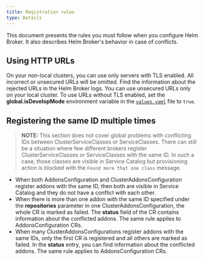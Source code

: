 ```yaml
---
title: Registration rules
type: Details
---
```


This document presents the rules you must follow when you configure Helm Broker. It also describes Helm Broker's behavior in case of conflicts.

## Using HTTP URLs

On your non-local clusters, you can use only servers with TLS enabled. All incorrect or unsecured URLs will be omitted. Find the information about the rejected URLs in the Helm Broker logs. You can use unsecured URLs only on your local cluster. To use URLs without TLS enabled, set the **global.isDevelopMode** environment variable in the [`values.yaml`](https://github.com/kyma-project/kyma/blob/main/resources/helm-broker/values.yaml) file to `true`.

## Registering the same ID multiple times

>**NOTE:** This section does not cover global problems with conflicting IDs between ClusterServiceClasses or ServiceClasses. There can still be a situation where few different brokers register ClusterServiceClasses or ServiceClasses with the same ID. In such a case, those classes are visible in Service Catalog but provisioning action is blocked with the `Found more that one class` message.

* When both AddonsConfiguration and ClusterAddonsConfiguration register addons with the same ID, then both are visible in Service Catalog and they do not have a conflict with each other.
* When there is more than one addon with the same ID specified under the **repositories** parameter in one ClusterAddonsConfiguration, the whole CR is marked as failed. The **status** field of the CR contains information about the conflicted addons. The same rule applies to AddonsConfiguration CRs.
* When many ClusterAddonsConfigurations register addons with the same IDs, only the first CR is registered and all others are marked as failed. In the **status** entry, you can find information about the conflicted addons. The same rule applies to AddonsConfiguration CRs.  
